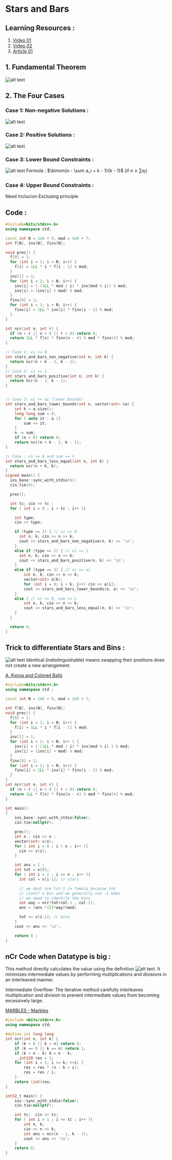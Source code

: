 # Stars and Bars

## Learning Resources :

1. [Video 01](https://youtu.be/TbbMtpuuT_8?si=qwVpvo0BD_afxy9v)
2. [Video 02](https://youtu.be/fEb_swNH0fY?list=PLWtSipmftM8qbtfj2WkoQ7Z9ZrhCl6rPz&t=3983)
3. [Article 01](https://cp-algorithms.com/combinatorics/stars_and_bars.html)

## 1. Fundamental Theorem

![alt text](image.png)

## 2. The Four Cases

### Case 1: Non-negative Solutions :

![alt text](image-1.png)

### Case 2: Positive Solutions :

![alt text](image-2.png)

### Case 3: Lower Bound Constraints :

![alt text](image-3.png)
Formula : $\binom{n - \sum a_i + k - 1}{k - 1}$ (if $n \geq \sum a_i$)

### Case 4: Upper Bound Constraints :

Need Inclucion Exclusing principle

## Code :

```cpp
#include<bits/stdc++.h>
using namespace std;

const int N = 1e6 + 9, mod = 1e9 + 7;
int f[N], inv[N], finv[N];

void prec() {
  f[0] = 1;
  for (int i = 1; i < N; i++) {
    f[i] = 1LL * i * f[i - 1] % mod;
  }
  inv[1] = 1;
  for (int i = 2; i < N; i++) {
    inv[i] = (-(1LL * mod / i) * inv[mod % i]) % mod;
    inv[i] = (inv[i] + mod) % mod;
  }
  finv[0] = 1;
  for (int i = 1; i < N; i++) {
    finv[i] = 1LL * inv[i] * finv[i - 1] % mod;
  }
}

int ncr(int n, int r) {
  if (n < r || n < 0 || r < 0) return 0;
  return 1LL * f[n] * finv[n - r] % mod * finv[r] % mod;
}

// Case 1: xi >= 0
int stars_and_bars_non_negative(int n, int k) {
  return ncr(n + k - 1, k - 1);
}
// Case 2: xi >= 1
int stars_and_bars_positive(int n, int k) {
  return ncr(n - 1, k - 1);
}


// Case 3: xi >= ai (lower bounds)
int stars_and_bars_lower_bounds(int n, vector<int> &a) {
    int k = a.size();
    long long sum = 0;
    for ( auto it : a ){
        sum += it;
    }
    n -= sum;
    if (n < 0) return 0;
    return ncr(n + k - 1, k - 1);
}

// Case : xi >= 0 and sum <= n
int stars_and_bars_less_equal(int n, int k) {
  return ncr(n + k, k);
}
signed main() {
  ios_base::sync_with_stdio(0);
  cin.tie(0);

  prec();

  int tc; cin >> tc ;
  for ( int i = 0 ; i < tc ; i++ ){

    int type;
    cin >> type;

    if (type == 1) { // xi >= 0
      int n, k; cin >> n >> k;
      cout << stars_and_bars_non_negative(n, k) << '\n';
    }
    else if (type == 2) { // xi >= 1
      int n, k; cin >> n >> k;
      cout << stars_and_bars_positive(n, k) << '\n';
    }
    else if (type == 3) { // xi >= ai
        int n, k; cin >> n >> k;
        vector<int> a(k);
        for (int i = 0; i < k; i++) cin >> a[i];
        cout << stars_and_bars_lower_bounds(n, a) << '\n';
    }
    else { // xi >= 0, sum <= n
        int n, k; cin >> n >> k;
        cout << stars_and_bars_less_equal(n, k) << '\n';
    }
  }

  return 0;
}
```

## Trick to differentiate Stars and Bins :

![alt text](startstrick.PNG)
Identical (indistinguishable) means swapping their positions does not create a new arrangement.

[A. Kyoya and Colored Balls](https://codeforces.com/problemset/problem/553/A)

```cpp
#include<bits/stdc++.h>
using namespace std ;

const int N = 1e6 + 9, mod = 1e9 + 7;

int f[N], inv[N], finv[N];
void prec() {
  f[0] = 1;
  for (int i = 1; i < N; i++) {
    f[i] = 1LL * i * f[i - 1] % mod;
  }
  inv[1] = 1;
  for (int i = 2; i < N; i++ ) {
    inv[i] = (-(1LL * mod / i) * inv[mod % i] ) % mod;
    inv[i] = (inv[i] + mod) % mod;
  }
  finv[0] = 1;
  for (int i = 1; i < N; i++) {
    finv[i] = 1LL * inv[i] * finv[i - 1] % mod;
  }
}
int ncr(int n, int r) {
  if (n < r || n < 0 || r < 0) return 0;
  return 1LL * f[n] * finv[n - r] % mod * finv[r] % mod;
}

int main()
{
    ios_base::sync_with_stdio(false);
    cin.tie(nullptr);

    prec();
    int n ; cin >> n ;
    vector<int> v(n);
    for ( int i = 0 ; i < n ; i++ ){
      cin >> v[i];
    }

    int ans = 1 ;
    int tot = v[0];
    for ( int i = 2 ; i <= n ; i++ ){
      int col = v[i-1]; // stars

      // we dont use tot-1 in fomula because tot
      // itself a bin and we generally use -1 when
      // we need to identify the bins
      int way = ncr(tot+col-1 , col-1);
      ans = (ans *1ll*way)%mod;

      tot += v[i-1]; // bins
    }
    cout << ans << '\n';

    return 0 ;
}
```

## nCr Code when Datatype is big :

This method directly calculates the value using the definition
![alt text](image-4.png). It minimizes intermediate values by performing multiplications and divisions in an interleaved manner.

Intermediate Overflow: The iterative method carefully interleaves multiplication and division to prevent intermediate values from becoming excessively large.

[MARBLES - Marbles](https://www.spoj.com/problems/MARBLES/)

```cpp
#include <bits/stdc++.h>
using namespace std;

#define int long long
int ncr(int n, int k) {
    if (k < 0 || k > n) return 0;
    if (k == 0 || k == n) return 1;
    if (k > n - k) k = n - k;
    __int128 res = 1;
    for (int i = 1; i <= k; ++i) {
        res = res * (n - k + i);
        res = res / i;
    }
    return (int)res;
}

int32_t main() {
    ios::sync_with_stdio(false);
    cin.tie(nullptr);

    int tc;  cin >> tc;
    for ( int i = 1 ; i <= tc ; i++ ){
        int n, k;
        cin >> n >> k;
        int ans = ncr(n - 1, k - 1);
        cout << ans << '\n';
    }
    return 0;
}
```
